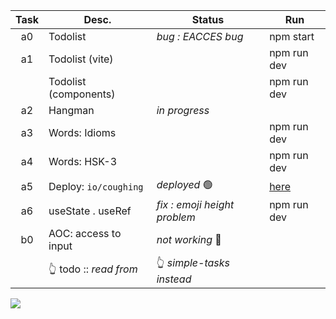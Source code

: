 | Task  | Desc.                 | Status                       | Run            |
|:-----:|-----------------------|------------------------------|----------------|
| a0    | Todolist              | _bug : EACCES bug_           | npm start
| a1    | Todolist (vite)       |                              | npm run dev 
|&#8203;| Todolist (components) |                              | npm run dev
| a2    | Hangman               | _in progress_                |
| a3    | Words: Idioms         |                              | npm run dev 
| a4    | Words: HSK-3          |                              | npm run dev
| a5    | Deploy: `io/coughing` | _deployed_ :green_circle:    | [here](https://nuoxoxo.github.io/coughing)
| a6    | useState . useRef     | _fix : emoji height problem_ | npm run dev
| b0    | AOC: access to input  | _not working_ :red_circle:   | 
|&#8203;| 👆 todo :: _read from_| 👆 _simple-tasks instead_

![](https://i.imgur.com/Vi97P6T.jpg)
